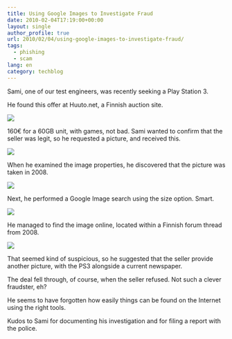 ```yaml
---
title: Using Google Images to Investigate Fraud
date: 2010-02-04T17:19:00+00:00
layout: single
author_profile: true
url: 2010/02/04/using-google-images-to-investigate-fraud/
tags:
  - phishing
  - scam
lang: en
category: techblog
---
```

Sami, one of our test engineers, was recently seeking a Play Station 3.

He found this offer at Huuto.net, a Finnish auction site.

[![](http://1.bp.blogspot.com/_vaUVXcmC3OI/S2r48jKKr_I/AAAAAAAAAyo/KkHCSGW2FTs/s640/ps3_auction_1.png)](http://1.bp.blogspot.com/_vaUVXcmC3OI/S2r48jKKr_I/AAAAAAAAAyo/KkHCSGW2FTs/s1600-h/ps3_auction_1.png)

160€ for a 60GB unit, with games, not bad. Sami wanted to confirm that the seller was legit, so he requested a picture, and received this.

[![](http://3.bp.blogspot.com/_vaUVXcmC3OI/S2r4-B7-m9I/AAAAAAAAAyw/hN4l5key5ug/s320/ps3_auction_2.png)](http://3.bp.blogspot.com/_vaUVXcmC3OI/S2r4-B7-m9I/AAAAAAAAAyw/hN4l5key5ug/s1600-h/ps3_auction_2.png)

When he examined the image properties, he discovered that the picture was taken in 2008.

[![](http://2.bp.blogspot.com/_vaUVXcmC3OI/S2r5AWbY8tI/AAAAAAAAAy4/1qp7oV-8vUw/s640/ps3_auction_3.png)](http://2.bp.blogspot.com/_vaUVXcmC3OI/S2r5AWbY8tI/AAAAAAAAAy4/1qp7oV-8vUw/s1600-h/ps3_auction_3.png)

Next, he performed a Google Image search using the size option. Smart.

[![](http://1.bp.blogspot.com/_vaUVXcmC3OI/S2r5G169KpI/AAAAAAAAAzA/KR13x-edUPY/s640/ps3_auction_4.png)](http://1.bp.blogspot.com/_vaUVXcmC3OI/S2r5G169KpI/AAAAAAAAAzA/KR13x-edUPY/s1600-h/ps3_auction_4.png)

He managed to find the image online, located within a Finnish forum thread from 2008.

[![](http://3.bp.blogspot.com/_vaUVXcmC3OI/S2r5JehdwwI/AAAAAAAAAzI/Vo0u6fcWxEs/s640/ps3_auction_5.png)](http://3.bp.blogspot.com/_vaUVXcmC3OI/S2r5JehdwwI/AAAAAAAAAzI/Vo0u6fcWxEs/s1600-h/ps3_auction_5.png)

That seemed kind of suspicious, so he suggested that the seller provide another picture, with the PS3 alongside a current newspaper.

The deal fell through, of course, when the seller refused. Not such a clever fraudster, eh?

He seems to have forgotten how easily things can be found on the Internet using the right tools.

Kudos to Sami for documenting his investigation and for filing a report with the police.